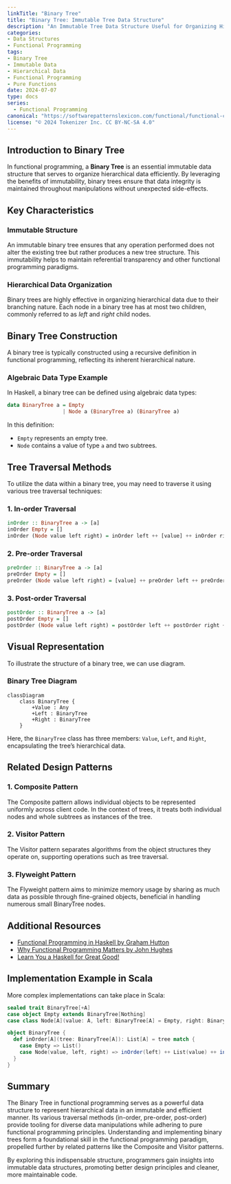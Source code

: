 ```yaml
---
linkTitle: "Binary Tree"
title: "Binary Tree: Immutable Tree Data Structure"
description: "An Immutable Tree Data Structure Useful for Organizing Hierarchical Data"
categories:
- Data Structures
- Functional Programming
tags:
- Binary Tree
- Immutable Data
- Hierarchical Data
- Functional Programming
- Pure Functions
date: 2024-07-07
type: docs
series:
  - Functional Programming
canonical: "https://softwarepatternslexicon.com/functional/functional-collections-and-structures/specialized-structures/binary-tree"
license: "© 2024 Tokenizer Inc. CC BY-NC-SA 4.0"
---
```


## Introduction to Binary Tree

In functional programming, a **Binary Tree** is an essential immutable data structure that serves to organize hierarchical data efficiently. By leveraging the benefits of immutability, binary trees ensure that data integrity is maintained throughout manipulations without unexpected side-effects.

## Key Characteristics

### Immutable Structure
An immutable binary tree ensures that any operation performed does not alter the existing tree but rather produces a new tree structure. This immutability helps to maintain referential transparency and other functional programming paradigms.

### Hierarchical Data Organization
Binary trees are highly effective in organizing hierarchical data due to their branching nature. Each node in a binary tree has at most two children, commonly referred to as _left_ and _right_ child nodes.

## Binary Tree Construction

A binary tree is typically constructed using a recursive definition in functional programming, reflecting its inherent hierarchical nature.

### Algebraic Data Type Example

In Haskell, a binary tree can be defined using algebraic data types:

```haskell
data BinaryTree a = Empty
                  | Node a (BinaryTree a) (BinaryTree a)
```

In this definition:
- `Empty` represents an empty tree.
- `Node` contains a value of type `a` and two subtrees.

## Tree Traversal Methods

To utilize the data within a binary tree, you may need to traverse it using various tree traversal techniques:

### 1. In-order Traversal

```haskell
inOrder :: BinaryTree a -> [a]
inOrder Empty = []
inOrder (Node value left right) = inOrder left ++ [value] ++ inOrder right
```

### 2. Pre-order Traversal

```haskell
preOrder :: BinaryTree a -> [a]
preOrder Empty = []
preOrder (Node value left right) = [value] ++ preOrder left ++ preOrder right
```

### 3. Post-order Traversal

```haskell
postOrder :: BinaryTree a -> [a]
postOrder Empty = []
postOrder (Node value left right) = postOrder left ++ postOrder right ++ [value]
```

## Visual Representation

To illustrate the structure of a binary tree, we can use diagram.

### Binary Tree Diagram

```mermaid
classDiagram
    class BinaryTree {
        +Value : Any
        +Left : BinaryTree
        +Right : BinaryTree
    }
```

Here, the `BinaryTree` class has three members: `Value`, `Left`, and `Right`, encapsulating the tree’s hierarchical data.

## Related Design Patterns

### 1. **Composite Pattern**
The Composite pattern allows individual objects to be represented uniformly across client code. In the context of trees, it treats both individual nodes and whole subtrees as instances of the tree.

### 2. **Visitor Pattern**
The Visitor pattern separates algorithms from the object structures they operate on, supporting operations such as tree traversal.

### 3. **Flyweight Pattern**
The Flyweight pattern aims to minimize memory usage by sharing as much data as possible through fine-grained objects, beneficial in handling numerous small BinaryTree nodes.

## Additional Resources

- [Functional Programming in Haskell by Graham Hutton](https://www.amazon.com/Programming-Haskell-Graham-Hutton/dp/0521877682)
- [Why Functional Programming Matters by John Hughes](https://haskell.epfl.ch/resources/fun.pdf)
- [Learn You a Haskell for Great Good!](http://learnyouahaskell.com/chapters)

## Implementation Example in Scala

More complex implementations can take place in Scala:

```scala
sealed trait BinaryTree[+A]
case object Empty extends BinaryTree[Nothing]
case class Node[A](value: A, left: BinaryTree[A] = Empty, right: BinaryTree[A] = Empty) extends BinaryTree[A]

object BinaryTree {
  def inOrder[A](tree: BinaryTree[A]): List[A] = tree match {
    case Empty => List()
    case Node(value, left, right) => inOrder(left) ++ List(value) ++ inOrder(right)
  }
}
```

## Summary

The Binary Tree in functional programming serves as a powerful data structure to represent hierarchical data in an immutable and efficient manner. Its various traversal methods (in-order, pre-order, post-order) provide tooling for diverse data manipulations while adhering to pure functional programming principles. Understanding and implementing binary trees form a foundational skill in the functional programming paradigm, propelled further by related patterns like the Composite and Visitor patterns.

By exploring this indispensable structure, programmers gain insights into immutable data structures, promoting better design principles and cleaner, more maintainable code.
